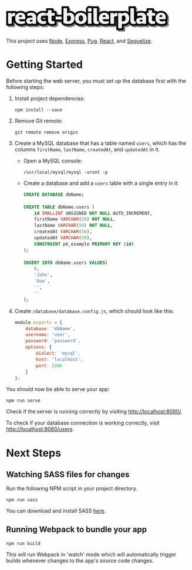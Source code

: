![react-boilerplate](README.png)

This project uses [Node](https://nodejs.org/en/), [Express](https://expressjs.com/), [Pug](https://pugjs.org/api/getting-started.html), [React](https://reactjs.org/), and [Sequelize](http://docs.sequelizejs.com/).

# Getting Started
 
Before starting the web server, you must set up the database first with the following steps:

1. Install project dependencies:

    ```
    npm install --save
    ```

2. Remove Git remote:

    ```
    git remote remove origin
    ```

3. Create a MySQL database that has a table named `users`, which has the columns `firstName`, `lastName`, `createdAt`, and `updatedAt` in it.

    * Open a MySQL console:

        ```
        /usr/local/mysql/mysql -uroot -p
        ```

    * Create a database and add a `users` table with a single entry in it:

        ```sql
        CREATE DATABASE dbName;

        CREATE TABLE dbName.users (
            id SMALLINT UNSIGNED NOT NULL AUTO_INCREMENT,
            firstName VARCHAR(50) NOT NULL,
            lastName VARCHAR(50) NOT NULL,
            createdAt VARCHAR(50),
            updatedAt VARCHAR(50),
            CONSTRAINT pk_example PRIMARY KEY (id)
        );

        INSERT INTO dbName.users VALUES(
            0,
            'John',
            'Doe',
            '',
            ''
        );
        ```

4. Create `/database/database.config.js`, which should look like this:

    ```javascript
    module.exports = {
        database: 'dbName',
        username: 'user',
        password: 'password',
        options: {
            dialect: 'mysql',
            host: 'localhost',
            port: 3306
        }
    };
    ```

You should now be able to serve your app:

```
npm run serve
```

Check if the server is running correctly by visiting  [http://localhost:8080/]().

To check if your database connection is working correctly, visit [http://localhost:8080/users]().

# Next Steps

## Watching SASS files for changes

Run the following NPM script in your project directory.

```
npm run sass
```

You can download and install SASS [here](https://sass-lang.com/).

## Running Webpack to bundle your app

```
npm run build
```

This will run Webpack in 'watch' mode which will automatically trigger builds whenever changes to the app's source code changes.